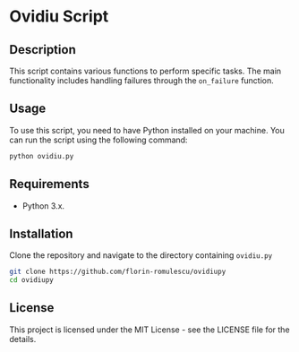 # Ovidiu Script

## Description

This script contains various functions to perform specific tasks. The main functionality includes handling failures through the `on_failure` function.

## Usage

To use this script, you need to have Python installed on your machine. You can run the script using the following command:

```bash
python ovidiu.py
```

## Requirements

- Python 3.x.

## Installation

Clone the repository and navigate to the directory containing `ovidiu.py`

```bash
git clone https://github.com/florin-romulescu/ovidiupy
cd ovidiupy
```

## License

This project is licensed under the MIT License - see the LICENSE file for the details.
